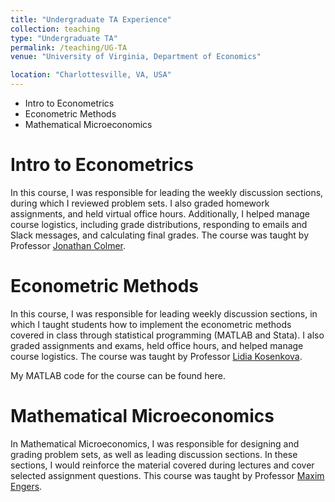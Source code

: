 ```yaml
---
title: "Undergraduate TA Experience"
collection: teaching
type: "Undergraduate TA"
permalink: /teaching/UG-TA
venue: "University of Virginia, Department of Economics"

location: "Charlottesville, VA, USA"
---
```


- Intro to Econometrics
- Econometric Methods
- Mathematical Microeconomics


Intro to Econometrics
======
In this course, I was responsible for leading the weekly discussion sections, during which I reviewed problem sets. I also graded homework assignments, and held virtual office hours. Additionally, I helped manage course logistics, including grade distributions, responding to emails and Slack messages, and calculating final grades. The course was taught by Professor [Jonathan Colmer](https://economics.virginia.edu/people/profile/jmc4qg).

Econometric Methods
======
In this course, I was responsible for leading weekly discussion sections, in which I taught students how to implement the econometric methods covered in class through statistical programming (MATLAB and Stata). I also graded assignments and exams, held office hours, and helped manage course logistics. The course was taught by Professor [Lidia Kosenkova](https://economics.virginia.edu/people/profile/lk7cb).

My MATLAB code for the course can be found here.

Mathematical Microeconomics
======
In Mathematical Microeconomics, I was responsible for designing and grading problem sets, as well as leading discussion sections. In these sections, I would reinforce the material covered during lectures and cover selected assignment questions. This course was taught by Professor [Maxim Engers](https://economics.virginia.edu/people/profile/mpe2m).